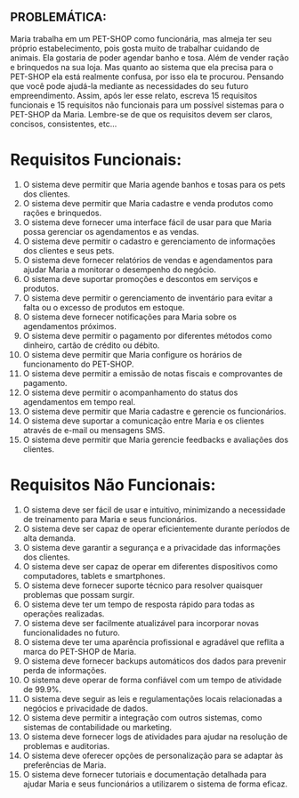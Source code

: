 ## PROBLEMÁTICA: 
Maria trabalha em um PET-SHOP como funcionária, mas almeja ter seu próprio estabelecimento, pois gosta muito de trabalhar cuidando de animais. Ela gostaria de poder agendar banho e tosa. Além de vender ração e brinquedos na sua loja. Mas quanto ao sistema que ela precisa para o PET-SHOP ela está realmente confusa, por isso ela te procurou. Pensando que você pode ajudá-la mediante as necessidades do seu futuro empreendimento.
Assim, após ler esse relato, escreva 15 requisitos funcionais e 15 requisitos não funcionais para um possível sistemas para o PET-SHOP da Maria. Lembre-se de que os requisitos devem ser claros, concisos, consistentes, etc...


# Requisitos Funcionais:

1. O sistema deve permitir que Maria agende banhos e tosas para os pets dos clientes.
2. O sistema deve permitir que Maria cadastre e venda produtos como rações e brinquedos.
3. O sistema deve fornecer uma interface fácil de usar para que Maria possa gerenciar os agendamentos e as vendas.
4. O sistema deve permitir o cadastro e gerenciamento de informações dos clientes e seus pets.
5. O sistema deve fornecer relatórios de vendas e agendamentos para ajudar Maria a monitorar o desempenho do negócio.
6. O sistema deve suportar promoções e descontos em serviços e produtos.
7. O sistema deve permitir o gerenciamento de inventário para evitar a falta ou o excesso de produtos em estoque.
8. O sistema deve fornecer notificações para Maria sobre os agendamentos próximos.
9. O sistema deve permitir o pagamento por diferentes métodos como dinheiro, cartão de crédito ou débito.
10. O sistema deve permitir que Maria configure os horários de funcionamento do PET-SHOP.
11. O sistema deve permitir a emissão de notas fiscais e comprovantes de pagamento.
12. O sistema deve permitir o acompanhamento do status dos agendamentos em tempo real.
13. O sistema deve permitir que Maria cadastre e gerencie os funcionários.
14. O sistema deve suportar a comunicação entre Maria e os clientes através de e-mail ou mensagens SMS.
15. O sistema deve permitir que Maria gerencie feedbacks e avaliações dos clientes.

# Requisitos Não Funcionais:

1. O sistema deve ser fácil de usar e intuitivo, minimizando a necessidade de treinamento para Maria e seus funcionários.
2. O sistema deve ser capaz de operar eficientemente durante períodos de alta demanda.
3. O sistema deve garantir a segurança e a privacidade das informações dos clientes.
4. O sistema deve ser capaz de operar em diferentes dispositivos como computadores, tablets e smartphones.
5. O sistema deve fornecer suporte técnico para resolver quaisquer problemas que possam surgir.
6. O sistema deve ter um tempo de resposta rápido para todas as operações realizadas.
7. O sistema deve ser facilmente atualizável para incorporar novas funcionalidades no futuro.
8. O sistema deve ter uma aparência profissional e agradável que reflita a marca do PET-SHOP de Maria.
9. O sistema deve fornecer backups automáticos dos dados para prevenir perda de informações.
10. O sistema deve operar de forma confiável com um tempo de atividade de 99.9%.
11. O sistema deve seguir as leis e regulamentações locais relacionadas a negócios e privacidade de dados.
12. O sistema deve permitir a integração com outros sistemas, como sistemas de contabilidade ou marketing.
13. O sistema deve fornecer logs de atividades para ajudar na resolução de problemas e auditorias.
14. O sistema deve oferecer opções de personalização para se adaptar às preferências de Maria.
15. O sistema deve fornecer tutoriais e documentação detalhada para ajudar Maria e seus funcionários a utilizarem o sistema de forma eficaz.
